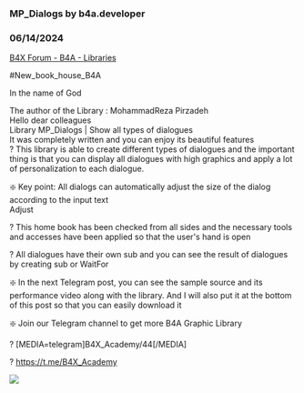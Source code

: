### MP_Dialogs by b4a.developer
### 06/14/2024
[B4X Forum - B4A - Libraries](https://www.b4x.com/android/forum/threads/161639/)

#New\_book\_house\_B4A  
  
In the name of God  
  
The author of the Library : MohammadReza Pirzadeh  
Hello dear colleagues  
Library MP\_Dialogs | Show all types of dialogues  
It was completely written and you can enjoy its beautiful features  
? This library is able to create different types of dialogues and the important thing is that you can display all dialogues with high graphics and apply a lot of personalization to each dialogue.   
  
❇️ Key point: All dialogs can automatically adjust the size of the dialog according to the input text   
Adjust  
  
? This home book has been checked from all sides and the necessary tools and accesses have been applied so that the user's hand is open  
  
? All dialogues have their own sub and you can see the result of dialogues by creating sub or WaitFor  
  
❇️ In the next Telegram post, you can see the sample source and its performance video along with the library. And I will also put it at the bottom of this post so that you can easily download it  
  
❇️ Join our Telegram channel to get more B4A Graphic Library  
  
? [MEDIA=telegram]B4X\_Academy/44[/MEDIA]  
  
? <https://t.me/B4X_Academy>  
  
![](https://www.b4x.com/android/forum/attachments/154590)